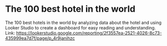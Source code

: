 # The 100 best hotel in the world
The 100 best hotels in the world by analyzing data about the hotel and using Looker Studio to create a dashboard for easy reading and understanding.
Link: https://lookerstudio.google.com/reporting/2f3557ea-2521-4026-8c73-435999ea7d7f/page/p_4r9janihzc
